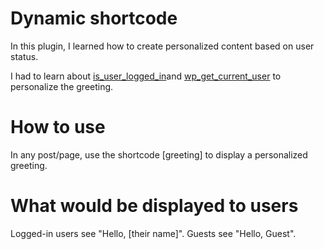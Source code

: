 # Dynamic shortcode
In this plugin, I learned how to create personalized content based on user status.

I had to learn about 
[is_user_logged_in](https://developer.wordpress.org/reference/functions/is_user_logged_in/)and 
[wp_get_current_user](https://developer.wordpress.org/reference/functions/wp_get_current_user/) 
to personalize the greeting.

# How to use
In any post/page, use the shortcode [greeting] to display a personalized greeting.

# What would be displayed to users
Logged-in users see "Hello, [their name]". Guests see "Hello, Guest".